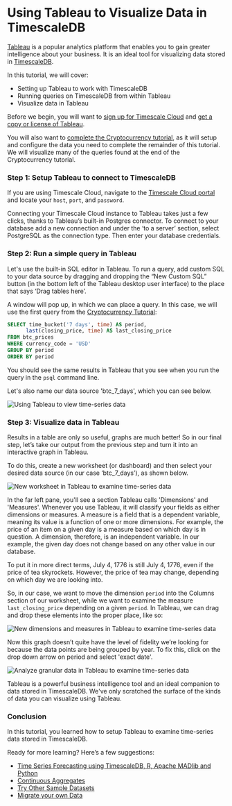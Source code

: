# Using Tableau to Visualize Data in TimescaleDB

[Tableau][get-tableau] is a popular analytics platform that enables you to gain
greater intelligence about your business. It is an ideal tool for visualizing
data stored in [TimescaleDB][timescale-cloud].

In this tutorial, we will cover:

- Setting up Tableau to work with TimescaleDB
- Running queries on TimescaleDB from within Tableau
- Visualize data in Tableau

Before we begin, you will want to [sign up for Timescale Cloud][timescale-cloud-install] and
[get a copy or license of Tableau][get-tableau].

You will also want to [complete the Cryptocurrency tutorial][crypto-tutorial], as it will
setup and configure the data you need to complete the remainder of this
tutorial. We will visualize many of the queries found at the end of the Cryptocurrency
tutorial.

### Step 1: Setup Tableau to connect to TimescaleDB

If you are using Timescale Cloud, navigate to the [Timescale Cloud portal][timescale-cloud-portal]
and locate your `host`, `port`, and `password`.

Connecting your Timescale Cloud instance to Tableau takes just a few clicks, thanks to Tableau’s 
built-in Postgres connector. To connect to your database add a new connection and under the 
‘to a server’ section, select PostgreSQL as the connection type. Then enter your database 
credentials.

### Step 2: Run a simple query in Tableau

Let's use the built-in SQL editor in Tableau. To run a query, add custom SQL to your data source 
by dragging and dropping the “New Custom SQL” button (in the bottom left of the Tableau desktop 
user interface) to the place that says ‘Drag tables here’.

A window will pop up, in which we can place a query. In this case, we will use the first
query from the [Cryptocurrency Tutorial][crypto-tutorial]:

```sql
SELECT time_bucket('7 days', time) AS period,
      last(closing_price, time) AS last_closing_price
FROM btc_prices
WHERE currency_code = 'USD'
GROUP BY period
ORDER BY period
```

You should see the same results in Tableau that you see when you run the query in the
`psql` command line.

Let's also name our data source 'btc_7_days', which you can see below.

<img class="main-content__illustration" src="https://assets.iobeam.com/images/docs/screenshots-for-tableau-tutorial/tableau-simple-query-results.png" alt="Using Tableau to view time-series data"/>

### Step 3: Visualize data in Tableau

Results in a table are only so useful, graphs are much better! So in our final 
step, let’s take our output from the previous step and turn it into an interactive 
graph in Tableau.

To do this, create a new worksheet (or dashboard) and then select your desired data source 
(in our case ‘btc_7_days’), as shown below.

<img class="main-content__illustration" src="https://assets.iobeam.com/images/docs/screenshots-for-tableau-tutorial/tableau-new-worksheet.png" alt="New worksheet in Tableau to examine time-series data"/>

In the far left pane, you'll see a section Tableau calls 'Dimensions' and 'Measures'.
Whenever you use Tableau, it will classify your fields as either dimensions or
measures. A measure is a field that is a dependent variable, meaning its value is a 
function of one or more dimensions. For example, the price of an item on a given day
is a measure based on which day is in question. A dimension, therefore, is an
independent variable. In our example, the given day does not change based on
any other value in our database. 

To put it in more direct terms, July 4, 1776 is still July 4, 1776, even if the
price of tea skyrockets. However, the price of tea may change, depending on which
day we are looking into.

So, in our case, we want to move the dimension `period` into the Columns section of
our worksheet, while we want to examine the measure `last_closing_price` depending
on a given `period`. In Tableau, we can drag and drop these elements into the
proper place, like so:

<img class="main-content__illustration" src="https://assets.iobeam.com/images/docs/screenshots-for-tableau-tutorial/tableau-dimension-measure-setup.png" alt="New dimensions and measures in Tableau to examine time-series data"/>

Now this graph doesn’t quite have the level of fidelity we’re looking for because 
the data points are being grouped by year. To fix this, click on the drop down 
arrow on period and select 'exact date'.

<img class="main-content__illustration" src="https://assets.iobeam.com/images/docs/screenshots-for-tableau-tutorial/tableau-granular.png" alt="Analyze granular data in Tableau to examine time-series data"/>

Tableau is a powerful business intelligence tool and an ideal companion to data
stored in TimescaleDB. We've only scratched the surface of the kinds of data
you can visualize using Tableau.

### Conclusion

In this tutorial, you learned how to setup Tableau to examine time-series data
stored in TimescaleDB.

Ready for more learning? Here’s a few suggestions:
- [Time Series Forecasting using TimescaleDB, R, Apache MADlib and Python][time-series-forecasting]
- [Continuous Aggregates][continuous-aggregates]
- [Try Other Sample Datasets][other-samples]
- [Migrate your own Data][migrate]

[get-tableau]: https://www.tableau.com/products/trial
[crypto-tutorial]: /tutorials/analyze-cryptocurrency-data
[timescale-cloud]: https://www.timescale.com/products
[timescale-cloud-install]: /getting-started/installation/timescale-cloud/installation-timescale-cloud
[timescale-community-install]: /getting-started/installation
[timescale-cloud-portal]: https://portal.timescale.cloud
[time-series-forecasting]: /tutorials/tutorial-forecasting
[continuous-aggregates]: /tutorials/continuous-aggs-tutorial
[other-samples]: /tutorials/other-sample-datasets
[migrate]: /getting-started/migrating-data
